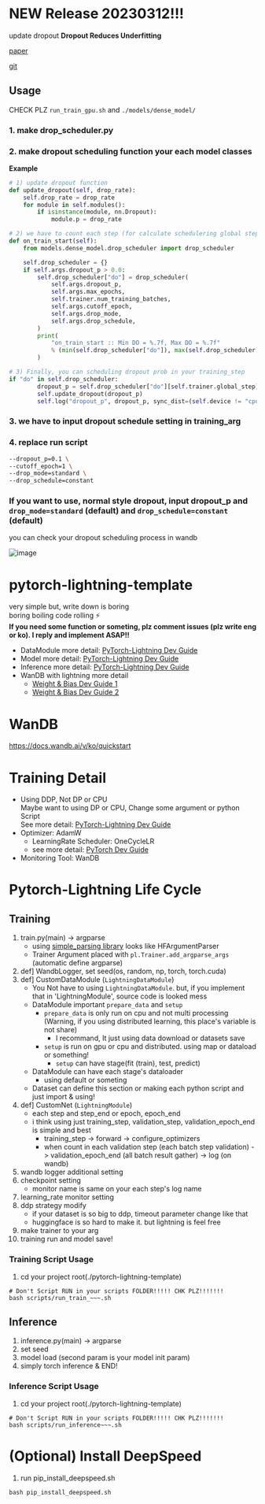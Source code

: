 # NEW Release 20230312!!!

update dropout **Dropout Reduces Underfitting**

[paper](https://arxiv.org/abs/2303.01500)

[git](https://github.com/facebookresearch/dropout)

## Usage

CHECK PLZ `run_train_gpu.sh` and `./models/dense_model/`

### 1. make drop_scheduler.py

### 2. make dropout scheduling function your each model classes

**Example**

```python
# 1) update dropout function
def update_dropout(self, drop_rate):
    self.drop_rate = drop_rate
    for module in self.modules():
        if isinstance(module, nn.Dropout):
            module.p = drop_rate

# 2) we have to count each step (for calculate schedulering global steps)
def on_train_start(self):
    from models.dense_model.drop_scheduler import drop_scheduler

    self.drop_scheduler = {}
    if self.args.dropout_p > 0.0:
        self.drop_scheduler["do"] = drop_scheduler(
            self.args.dropout_p,
            self.args.max_epochs,
            self.trainer.num_training_batches,
            self.args.cutoff_epoch,
            self.args.drop_mode,
            self.args.drop_schedule,
        )
        print(
            "on_train_start :: Min DO = %.7f, Max DO = %.7f"
            % (min(self.drop_scheduler["do"]), max(self.drop_scheduler["do"]))
        )

# 3) Finally, you can scheduling dropout prob in your training_step
if "do" in self.drop_scheduler:
        dropout_p = self.drop_scheduler["do"][self.trainer.global_step]
        self.update_dropout(dropout_p)
        self.log("dropout_p", dropout_p, sync_dist=(self.device != "cpu"))
```

### 3. we have to input dropout schedule setting in training_arg

### 4. replace run script

``` bash
--dropout_p=0.1 \
--cutoff_epoch=1 \
--drop_mode=standard \
--drop_schedule=constant
```



### If you want to use, normal style dropout, input dropout_p and `drop_mode=standard` (default) and `drop_schedule=constant` (default)
you can check your dropout scheduling process in wandb

![image](https://user-images.githubusercontent.com/34292279/224522943-37e5779a-3f40-44c0-8aec-5a13f84ff47c.png)


# pytorch-lightning-template

very simple but, write down is boring </br>
boring boiling code rolling ⚡ </br>
**If you need some function or someting, plz comment issues (plz write eng or ko). I reply and implement ASAP!!** </br>

- DataModule more detail: [PyTorch-Lightning Dev Guide](https://pytorch-lightning.readthedocs.io/en/stable/data/datamodule.html)
- Model more detail: [PyTorch-Lightning Dev Guide](https://pytorch-lightning.readthedocs.io/en/stable/common/lightning_module.html)
- Inference more detail: [PyTorch-Lightning Dev Guide](https://pytorch-lightning.readthedocs.io/en/stable/deploy/production_intermediate.html)
- WanDB with lightning more detail
  - [Weight & Bias Dev Guide 1](https://wandb.ai/wandb_fc/korean/reports/Weights-Biases-Pytorch-Lightning---VmlldzozNzAxOTg)
  - [Weight & Bias Dev Guide 2](https://docs.wandb.ai/guides/integrations/lightning)

# WanDB

https://docs.wandb.ai/v/ko/quickstart

# Training Detail

- Using DDP, Not DP or CPU</br>
  Maybe want to using DP or CPU, Change some argument or python Script</br>
  See more detail: [PyTorch-Lightning Dev Guide](https://pytorch-lightning.readthedocs.io/en/stable/accelerators/gpu_intermediate.html)
- Optimizer: AdamW
  - LearningRate Scheduler: OneCycleLR
  - see more detail: [PyTorch Dev Guide](https://pytorch.org/docs/stable/optim.html)
- Monitoring Tool: WanDB

# Pytorch-Lightning Life Cycle

## Training

1. train.py(main) -> argparse
   - using [simple_parsing library](https://github.com/lebrice/SimpleParsing) looks like HFArgumentParser
   - Trainer Argument placed with `pl.Trainer.add_argparse_args` (automatic define argparse)
2. def] WandbLogger, set seed(os, random, np, torch, torch.cuda)
3. def] CustomDataModule (`LightningDataModule`)
   - You Not have to using `LightningDataModule`. but, if you implement that in 'LightningModule', source code is looked mess
   - DataModule important `prepare_data` and `setup`
     - `prepare_data` is only run on cpu and not multi processing (Warning, if you using distributed learning, this place's variable is not share)
       - I recommand, It just using data download or datasets save
     - `setup` is run on gpu or cpu and distributed. using map or dataload or something!
       - `setup` can have stage(fit (train), test, predict)
   - DataModule can have each stage's dataloader
     - using default or someting
   - Dataset can define this section or making each python script and just import & using!
4. def] CustomNet (`LightningModule`)
   - each step and step_end or epoch, epoch_end
   - i think using just training_step, validation_step, validation_epoch_end is simple and best
     - training_step -> forward -> configure_optimizers
     - when count in each validation step (each batch step validation) -> validation_epoch_end (all batch result gather) -> log (on wandb)
5. wandb logger additional setting
6. checkpoint setting
   - monitor name is same on your each step's log name
7. learning_rate monitor setting
8. ddp strategy modify
   - if your dataset is so big to ddp, timeout parameter change like that
   - huggingface is so hard to make it. but lightning is feel free
9. make trainer to your arg
10. training run and model save!

### Training Script Usage

1. cd your project root(./pytorch-lightning-template)

```
# Don't Script RUN in your scripts FOLDER!!!!! CHK PLZ!!!!!!!
bash scripts/run_train_~~~.sh
```

## Inference

1. inference.py(main) -> argparse
2. set seed
3. model load (second param is your model init param)
4. simply torch inference & END!

### Inference Script Usage

1. cd your project root(./pytorch-lightning-template)

```
# Don't Script RUN in your scripts FOLDER!!!!! CHK PLZ!!!!!!!
bash scripts/run_inference~~~.sh
```

# (Optional) Install DeepSpeed

1. run pip_install_deepspeed.sh

```
bash pip_install_deepspeed.sh
```
